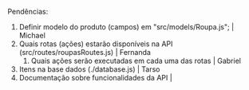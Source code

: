 Pendências:
1. Definir modelo do produto (campos) em "src/models/Roupa.js"; | Michael
2. Quais rotas (ações) estarão disponíveis na API (src/routes/roupasRoutes.js) | Fernanda
    1. Quais ações serão executadas em cada uma das rotas | Gabriel
4. Itens na base dados (./database.js) | Tarso
5. Documentação sobre funcionalidades da API | 